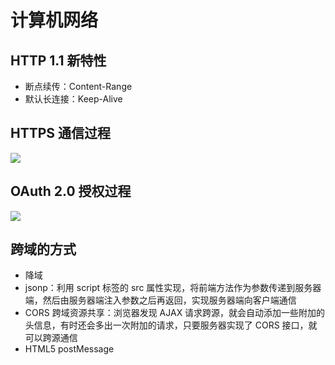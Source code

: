 # 计算机网络
## HTTP 1.1 新特性
- 断点续传：Content-Range
- 默认长连接：Keep-Alive

## HTTPS 通信过程
![](http://osbdeld5c.bkt.clouddn.com/18-4-4/94376821.jpg)

## OAuth 2.0 授权过程
![](http://osbdeld5c.bkt.clouddn.com/18-4-4/43825620.jpg)

## 跨域的方式
- 降域
- jsonp：利用 script 标签的 src 属性实现，将前端方法作为参数传递到服务器端，然后由服务器端注入参数之后再返回，实现服务器端向客户端通信
- CORS 跨域资源共享：浏览器发现 AJAX 请求跨源，就会自动添加一些附加的头信息，有时还会多出一次附加的请求，只要服务器实现了 CORS 接口，就可以跨源通信
- HTML5 postMessage